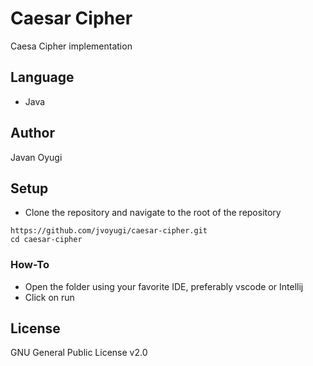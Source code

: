 # Caesar Cipher

Caesa Cipher implementation

## Language

- Java

## Author

Javan Oyugi

## Setup

- Clone the repository and navigate to the root of the repository

```
https://github.com/jvoyugi/caesar-cipher.git
cd caesar-cipher
```

### How-To

- Open the folder using your favorite IDE, preferably vscode or Intellij
- Click on run

## License

GNU General Public License v2.0
